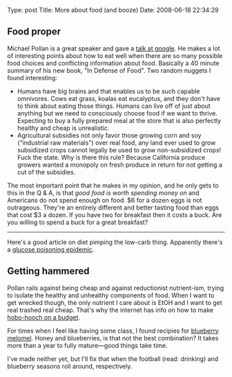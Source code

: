 Type: post
Title: More about food (and booze)
Date: 2008-06-18 22:34:29

## Food proper

Michael Pollan is a great speaker and gave a [talk at google](http://www.youtube.com/watch?v=I-t-7lTw6mA). He makes a lot of interesting points about how to eat well when there are so many possible food choices and conflicting information about food. Basically a 40 minute summary of his new book, "In Defense of Food". Two random nuggets I found interesting:

* Humans have big brains and that enables us to be such capable omnivores. Cows eat grass, koalas eat eucalyptus, and they don't have to think about eating those things. Humans can live off of just about anything but we need to consciously choose food if we want to thrive. Expecting to buy a fully prepared meal at the store that is also perfectly healthy and cheap is unrealistic.
* Agricultural subsidies not only favor those growing corn and soy ("industrial raw materials") over real food, any land ever used to grow subsidized crops cannot legally be used to grow non-subsidized crops! Fuck the state. Why is there this rule? Because California produce growers wanted a monopoly on fresh produce in return for not getting a cut of the subsidies.

The most important point that he makes in my opinion, and he only gets to this in the Q & A, is that *good food is worth spending money on* and Americans do not spend enough on food. $6 for a dozen eggs is not outrageous. They're an entirely different and better tasting food than eggs that cost $3 a dozen. If you have two for breakfast then it costs a buck. Are you willing to spend a buck for a great breakfast?

---

Here's a good article on diet pimping the low-carb thing. Apparently there's a [glucose poisoning epidemic](http://www.kuro5hin.org/story/2007/4/22/112114/202).

## Getting hammered

Pollan rails against being cheap and against reductionist nutrient-ism, trying to isolate the healthy and unhealthy components of food. When I want to get wrecked though, the only nutrient I care about is EtOH and I want to get real trashed real cheap. That's why the internet has info on how to make [hobo-hooch on a budget](http://www.kuro5hin.org/story/2008/6/3/203715/0995).

For times when I feel like having some class, I found recipies for [blueberry](http://www.cs.cmu.edu/~pwp/tofi/bmdl_brewers/blueberry_melomel.html) [melomel](http://everything2.com/index.pl?node_id=1510917). Honey and blueberries, is that not the best combination? It takes more than a year to fully mature—good things take time.

I've made neither yet, but I'll fix that when the football (read: drinking) and blueberry seasons roll around, respectively.